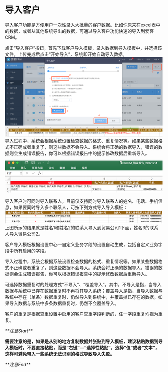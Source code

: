 # 导入客户

导入客户功能是方便用户一次性录入大批量的客户数据。比如你原来在excel表中的数据，或者从其他系统导出的数据，可通过导入客户功能快速的导入到爱客CRM。

点击“导入客户”按钮，首先下载客户导入模板，录入数据到导入模板中，并选择该文件，上传完成后点击“开始导入”，系统即开始自动导入数据。![](/assets/导入客户01.png)![](/assets/导入客户2.png)导入过程中，系统会根据系统设置检查数据的格式、重复情况等。如果某些数据格式不正确或者重复了，则这些数据不会导入。系统会将正确的数据导入，错误的数据则会生成错误报告，你可以根据错误报告中的提示修改数据后重新导入。

![](/assets/导入客户02.png)

导入客户时可同时导入联系人，目前仅支持同时导入联系人的姓名、电话、手机信息，如果要同时导入多个联系人，可按下列方式导入导入模板：![](/assets/导入客户03.png)上图所示的结果就是姓名1和姓名2的联系人导入到贸易公司1下面，姓名3的联系人导入贸易公司2。

客户导入模板根据设置中心—自定义业务字段的设置自动生成，包括自定义业务字段中所有启用的字段。

导入过程中，系统会根据系统设置检查数据的格式、重复情况等。如果某些数据格式不正确或者重复了，则这些数据不会导入。系统会将正确的数据导入，错误的数据则会生成错误报告，你可以根据错误报告中的提示修改数据后重新导入。

可选择数据重复时的处理方式“不导入”、“覆盖导入”。其中，不导入是指，当导入数据与系统中已存在数据重复时不再将其导入系统；覆盖导入是指，当导入数据与系统中存在（单条）数据重复时，仍然导入到系统中，并覆盖掉已存在的数据。如果导入数据与系统中多条数据重复时，仍然不会覆盖导入。

客户的重复是根据查重设置中启用的客户查重字段判断的，任一字段重复均视为重复。

_\*\*注意Start\*\*_

**需要注意的是，如果是从别的地方复制数据并张贴到导入模板，建议粘贴数据到导入模板时，不要直接粘贴，而是“右键”—“选择性粘贴”，选择“值”或者“文本”，这样可避免带入一些系统无法识别的格式导致导入失败。**

_\*\*注意End\*\*_

